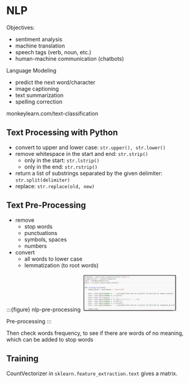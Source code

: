 # NLP

Objectives:
- sentiment analysis
- machine translation
- speech tags (verb, noun, etc.)
- human-machine communication (chatbots)

Language Modeling
- predict the next word/character
- image captioning
- text summarization
- spelling correction

monkeylearn.com/text-classification

## Text Processing with Python

- convert to upper and lower case: `str.upper(), str.lower()`
- remove whitespace in the start and end: `str.strip()`
  - only in the start: `str.lstrip()`
  - only in the end: `str.rstrip()`
- return a list of substrings separated by the given delimiter: `str.split(delimiter)`
- replace: `str.replace(old, new)`

## Text Pre-Processing

- remove
  - stop words
  - punctuations
  - symbols, spaces
  - numbers
- convert
  - all words to lower case
  - lemmatization (to root words)

:::{figure} nlp-pre-processing
<img src="../imgs/nlp-pre-processing.png" width = "50%" alt=""/>

Pre-processing
:::

Then check words frequency, to see if there are words of no meaning, which can be added to stop words

## Training

CountVectorizer in `sklearn.feature_extraction.text` gives a matrix.
